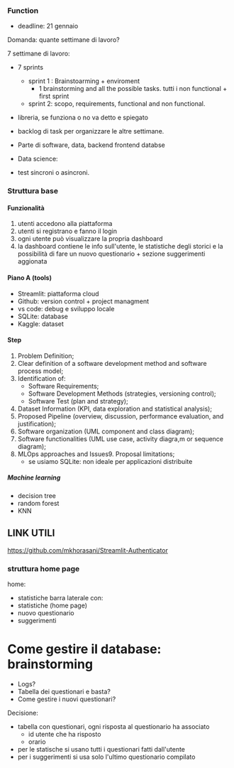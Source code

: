 ### Function
- deadline:
21 gennaio

Domanda: quante settimane di lavoro?

7 settimane di lavoro:
- 7 sprints
    - sprint 1 : Brainstoarming + enviroment
        - 1 brainstorming and all the possible tasks. tutti i non functional + first sprint
    - sprint 2: scopo, requirements, functional and non functional.

- libreria, se funziona o no va detto e spiegato
- backlog di task per organizzare le altre settimane.

- Parte di software, data, backend frontend databse
- Data science: 
- test sincroni o asincroni.
 
### Struttura base
#### Funzionalità
1. utenti accedono alla piattaforma 
2. utenti si registrano e fanno il login 
3. ogni utente può visualizzare la propria dashboard 
4. la dashboard contiene le info sull'utente, le statistiche degli storici e la possibilità di fare un nuovo questionario + sezione suggerimenti aggionata 

#### Piano A (tools)
- Streamlit: piattaforma cloud
- Github: version control + project managment
- vs code: debug e sviluppo locale 
- SQLite: database 
- Kaggle: dataset 

#### Step 
1. Problem Definition;
2. Clear definition of a software development method and software process model;
3. Identification of:
    * Software Requirements;
    * Software Development Methods (strategies, versioning control);
    * Software Test (plan and strategy);
4. Dataset Information (KPI, data exploration and statistical analysis);
5. Proposed Pipeline (overview, discussion, performance evaluation, and justification);
6. Software organization (UML component and class diagram);
7. Software functionalities (UML use case, activity diagra,m or sequence diagram);
8. MLOps approaches and Issues9. Proposal limitations;
    * se usiamo SQLite: non ideale per applicazioni distribuite 

##### Machine learning 
- decision tree
- random forest 
- KNN


## LINK UTILI
https://github.com/mkhorasani/Streamlit-Authenticator


### struttura home page 
home: 
- statistiche
barra laterale con: 
- statistiche (home page)
- nuovo questionario 
- suggerimenti 

# Come gestire il database: brainstorming
- Logs? 
- Tabella dei questionari e basta? 
- Come gestire i nuovi questionari? 

Decisione: 
- tabella con questionari, ogni risposta al questionario ha associato
    - id utente che ha risposto 
    - orario 
- per le statische si usano tutti i questionari fatti dall'utente 
- per i suggerimenti si usa solo l'ultimo questionario compilato 